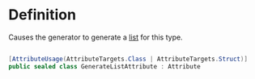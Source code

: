 # Definition
Causes the generator to generate a [list](https://github.com/SoftStoneDevelop/StackMemoryCollections/blob/main/Documentation/List/Readme.md) for this type.

```C#

[AttributeUsage(AttributeTargets.Class | AttributeTargets.Struct)]
public sealed class GenerateListAttribute : Attribute

```
